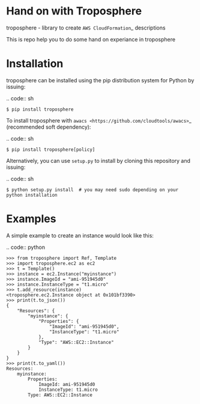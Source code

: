 Hand on with Troposphere
=====

troposphere - library to create `AWS CloudFormation`_ descriptions

This is repo help you to do some hand on experiance in troposphere

Installation
============

troposphere can be installed using the pip distribution system for Python by
issuing:

.. code:: sh

    $ pip install troposphere

To install troposphere with `awacs <https://github.com/cloudtools/awacs>`_
(recommended soft dependency):

.. code:: sh

    $ pip install troposphere[policy]

Alternatively, you can use `setup.py` to install by cloning this repository
and issuing:

.. code:: sh

    $ python setup.py install  # you may need sudo depending on your python installation

Examples
========

A simple example to create an instance would look like this:

.. code:: python

    >>> from troposphere import Ref, Template
    >>> import troposphere.ec2 as ec2
    >>> t = Template()
    >>> instance = ec2.Instance("myinstance")
    >>> instance.ImageId = "ami-951945d0"
    >>> instance.InstanceType = "t1.micro"
    >>> t.add_resource(instance)
    <troposphere.ec2.Instance object at 0x101bf3390>
    >>> print(t.to_json())
    {
        "Resources": {
            "myinstance": {
                "Properties": {
                    "ImageId": "ami-951945d0",
                    "InstanceType": "t1.micro"
                },
                "Type": "AWS::EC2::Instance"
            }
        }
    }
    >>> print(t.to_yaml())
    Resources:
        myinstance:
            Properties:
                ImageId: ami-951945d0
                InstanceType: t1.micro
            Type: AWS::EC2::Instance
